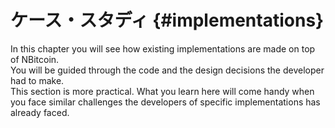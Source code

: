 # ケース・スタディ {#implementations} 

In this chapter you will see how existing implementations are made on top of NBitcoin.  
You will be guided through the code and the design decisions the developer had to make.  
This section is more practical. What you learn here will come handy when you face similar challenges the developers of specific implementations has already faced.
